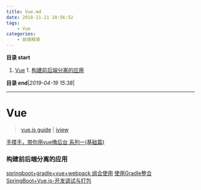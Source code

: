 ```yaml
---
title: Vue.md
date: 2018-11-21 10:56:52
tags: 
    - Vue
categories: 
    - 前端框架
---
```


**目录 start**
 
1. [Vue](#vue)
        1. [构建前后端分离的应用](#构建前后端分离的应用)

**目录 end**|_2019-04-19 15:38_|
****************************************
# Vue
> [vue.js guide](https://cn.vuejs.org/v2/guide/) | [iview](https://www.iviewui.com/)

[手摸手，带你用vue撸后台 系列一(基础篇)](https://segmentfault.com/a/1190000009275424)


### 构建前后端分离的应用
[springboot+gradle+vue+webpack 组合使用](https://segmentfault.com/a/1190000007021883)
[使用Gradle整合SpringBoot+Vue.js-开发调试与打包](https://segmentfault.com/a/1190000008968295)
